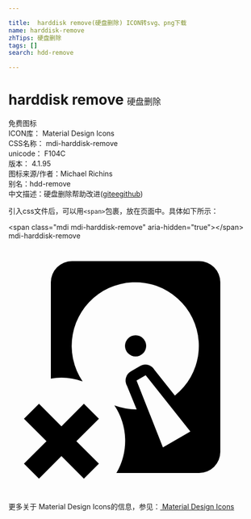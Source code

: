```yaml
---

title:  harddisk remove(硬盘删除) ICON转svg、png下载
name: harddisk-remove
zhTips: 硬盘删除
tags: []
search: hdd-remove

---
```


# harddisk remove  <small style="font-size: 60%;font-weight: 100">硬盘删除</small>


<div class="detail-page">
<p>
<span><span class="badge-success badge">免费图标</span> </span>
<br/>
<span>
ICON库：
<span class="badge-secondary badge">Material Design Icons</span> 
</span>
<br/>
<span>
CSS名称：
<span class="badge-secondary badge">mdi-harddisk-remove</span> 
</span>
<br/>
<span>
unicode：
<span class="badge-secondary badge">F104C</span> 
<copy-btn content='F104C' btn-title=""></copy-btn>
<copy-btn :content='String.fromCodePoint(parseInt("F104C", 16))' btn-title="复制U"></copy-btn>
</span>
<br/>
<span>
版本：
<span class="badge-secondary badge">4.1.95</span> 
</span>
<br/>
<span>图标来源/作者：<span class="badge-light badge">Michael Richins</span></span> 
<br/>
<span>别名：<span class="badge-light badge">hdd-remove</span></span><br/><span class="zh-detail">中文描述：<span class="badge-primary badge">硬盘删除</span><span class="help-link"><span>帮助改进</span>(<a href="https://gitee.com/liuwave/icon-helper/edit/master/json/material/harddisk-remove.json" target="_blank" rel="noopener noreferrer">gitee</a><a href="https://github.com/liuwave/icon-helper/edit/master/json/material/harddisk-remove.json" target="_blank" rel="noopener noreferrer">github</a></span>)</span><br/>
</p>
</div>
<div class="alert alert-dark">
  <i class="mdi mdi-harddisk-remove mdi-48px"></i>
  <i class="mdi mdi-harddisk-remove mdi-36px"></i>
  <i class="mdi mdi-harddisk-remove mdi-24px"></i>
  <i class="mdi mdi-harddisk-remove mdi-18px"></i>
</div>
<div>
  <p>引入css文件后，可以用<code>&lt;span&gt;</code>包裹，放在页面中。具体如下所示：    
  </p>
  <div class="alert alert-primary" style="font-size: 14px">
    &lt;span class="mdi mdi-harddisk-remove" aria-hidden="true"&gt;&lt;/span&gt;
    <copy-btn content='<span class="mdi mdi-harddisk-remove" aria-hidden="true"></span>'></copy-btn>
  </div>
  <div class="alert alert-secondary">
    <i class="mdi mdi-harddisk-remove"
    style="font-size: 24px"
    aria-hidden="true"></i> mdi-harddisk-remove
    <copy-btn content="mdi-harddisk-remove" btn-title="复制图标名称"></copy-btn>
  </div>
</div>
<div id="svg" class="svg-wrap">
<svg xmlns="http://www.w3.org/2000/svg" viewBox="0 0 24 24"><path d="M12 9A1 1 0 1 0 13 10A1 1 0 0 0 12 9M12 9A1 1 0 1 0 13 10A1 1 0 0 0 12 9M18 2H6A2 2 0 0 0 4 4V13.09A5.47 5.47 0 0 1 5 13A5.71 5.71 0 0 1 7 13.36A6 6 0 1 1 15.71 14.69L13.79 12.27A1 1 0 0 0 12.42 11.9L11.56 12.4A1 1 0 0 0 11.19 13.77L12.1 16A6.12 6.12 0 0 1 10 15.62A6 6 0 0 1 10.19 22H18A2 2 0 0 0 20 20V4A2 2 0 0 0 18 2M14.58 19.58L12.09 13.27L12.95 12.77L17.17 18.08M12 11A1 1 0 1 0 11 10A1 1 0 0 0 12 11M7.12 22.54L5 20.41L2.88 22.54L1.46 21.12L3.59 19L1.46 16.88L2.88 15.46L5 17.59L7.12 15.46L8.54 16.88L6.41 19L8.54 21.12Z" /></svg>
</div>
<detail full-name='mdi-harddisk-remove'></detail>
    
<div><p>更多关于 Material Design Icons的信息，参见：<a target="_blank" href="https://iconhelper.cn/material.html"> Material Design Icons</a>
</p></div>
